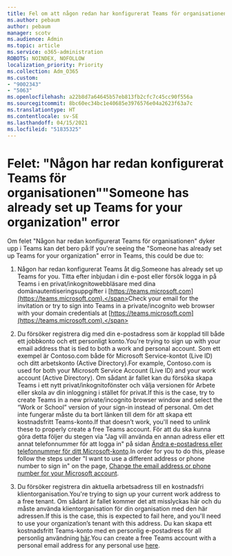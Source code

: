 ```yaml
---
title: Fel om att någon redan har konfigurerat Teams för organisationen
ms.author: pebaum
author: pebaum
manager: scotv
ms.audience: Admin
ms.topic: article
ms.service: o365-administration
ROBOTS: NOINDEX, NOFOLLOW
localization_priority: Priority
ms.collection: Adm_O365
ms.custom:
- "9002343"
- "5063"
ms.openlocfilehash: a22b8d7a64645b57eb813fb2cfc7c45cc90f556a
ms.sourcegitcommit: 8bc60ec34bc1e40685e3976576e04a2623f63a7c
ms.translationtype: HT
ms.contentlocale: sv-SE
ms.lasthandoff: 04/15/2021
ms.locfileid: "51835325"
---
```

# <a name="someone-has-already-set-up-teams-for-your-organization-error"></a><span data-ttu-id="df9ec-102">Felet: "Någon har redan konfigurerat Teams för organisationen"</span><span class="sxs-lookup"><span data-stu-id="df9ec-102">"Someone has already set up Teams for your organization" error</span></span>

<span data-ttu-id="df9ec-103">Om felet "Någon har redan konfigurerat Teams för organisationen" dyker upp i Teams kan det bero på:</span><span class="sxs-lookup"><span data-stu-id="df9ec-103">If you're seeing the "Someone has already set up Teams for your organization" error in Teams, this could be due to:</span></span>

1. <span data-ttu-id="df9ec-104">Någon har redan konfigurerat Teams åt dig.</span><span class="sxs-lookup"><span data-stu-id="df9ec-104">Someone has already set up Teams for you.</span></span> <span data-ttu-id="df9ec-105">Titta efter inbjudan i din e-post eller försök logga in på Teams i en privat/inkognitowebbläsare med dina domänautentiseringsuppgifter i [https://teams.microsoft.com](https://teams.microsoft.com).</span><span class="sxs-lookup"><span data-stu-id="df9ec-105">Check your email for the invitation or try to sign into Teams in a private/incognito web browser with your domain credentials at [https://teams.microsoft.com](https://teams.microsoft.com).</span></span>

2. <span data-ttu-id="df9ec-106">Du försöker registrera dig med din e-postadress som är kopplad till både ett jobbkonto och ett personligt konto.</span><span class="sxs-lookup"><span data-stu-id="df9ec-106">You're trying to sign up with your email address that is tied to both a work and personal account.</span></span> <span data-ttu-id="df9ec-107">Som ett exempel är Contoso.com både för Microsoft Service-kontot (Live ID) och ditt arbetskonto (Active Directory).</span><span class="sxs-lookup"><span data-stu-id="df9ec-107">For example, Contoso.com is used for both your Microsoft Service Account (Live ID) and your work account (Active Directory).</span></span> <span data-ttu-id="df9ec-108">Om sådant är fallet kan du försöka skapa Teams i ett nytt privat/inkognitofönster och välja versionen för Arbete eller skola av din inloggning i stället för privat.</span><span class="sxs-lookup"><span data-stu-id="df9ec-108">If this is the case, try to create Teams in a new private/incognito browser window and select the “Work or School” version of your sign-in instead of personal.</span></span> <span data-ttu-id="df9ec-109">Om det inte fungerar måste du ta bort länken till dem för att skapa ett kostnadsfritt Teams-konto.</span><span class="sxs-lookup"><span data-stu-id="df9ec-109">If that doesn’t work, you'll need to unlink these to properly create a free Teams account.</span></span> <span data-ttu-id="df9ec-110">För att du ska kunna göra detta följer du stegen via "Jag vill använda en annan adress eller ett annat telefonnummer för att logga in" på sidan [Ändra e-postadress eller telefonnummer för ditt Microsoft-konto](https://support.microsoft.com/help/12407).</span><span class="sxs-lookup"><span data-stu-id="df9ec-110">In order for you to do this, please follow the steps under "I want to use a different address or phone number to sign in" on the page, [Change the email address or phone number for your Microsoft account](https://support.microsoft.com/help/12407).</span></span>

3. <span data-ttu-id="df9ec-111">Du försöker registrera din aktuella arbetsadress till en kostnadsfri klientorganisation.</span><span class="sxs-lookup"><span data-stu-id="df9ec-111">You're trying to sign up your current work address to a free tenant.</span></span> <span data-ttu-id="df9ec-112">Om sådant är fallet kommer det att misslyckas här och du måste använda klientorganisation för din organisation med den här adressen.</span><span class="sxs-lookup"><span data-stu-id="df9ec-112">If this is the case, this is expected to fail here, and you'll need to use your organization’s tenant with this address.</span></span> <span data-ttu-id="df9ec-113">Du kan skapa ett kostnadsfritt Teams-konto med en personlig e-postadress för all personlig användning [här](https://products.office.com/microsoft-teams/group-chat-software).</span><span class="sxs-lookup"><span data-stu-id="df9ec-113">You can create a free Teams account with a personal email address for any personal use [here](https://products.office.com/microsoft-teams/group-chat-software).</span></span>
